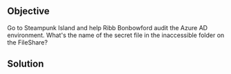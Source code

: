 ## Objective
Go to Steampunk Island and help Ribb Bonbowford audit the Azure AD environment. What's the name of the secret file in the inaccessible folder on the FileShare?

## Solution
